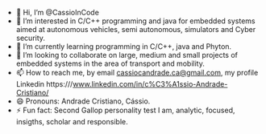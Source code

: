 - 👋 Hi, I’m @CassioInCode
- 👀 I’m interested in C/C++ programming and java for embedded systems aimed at autonomous vehicles, semi autonomous, simulators and Cyber security.
- 🌱 I’m currently learning programming in C/C++, java and Phyton.
- 💞️ I’m looking to collaborate on large, medium and small projects of embedded systems in the area of transport and mobility.
- 📫 How to reach me, by email cassiocandrade.ca@gmail.com, my profile Linkedin https:///www.linkedin.com/in/c%C3%A1ssio-Andrade-Cristiano/
- 😄 Pronouns: Andrade Cristiano, Cássio.
- ⚡ Fun fact: Second Gallop personality test I am, analytic, focused, insigths, scholar and responsible.

<!---
CassioInCode/CassioInCode is a ✨ special ✨ repository because its `README.md` (this file) appears on your GitHub profile.
You can click the Preview link to take a look at your changes.
--->
